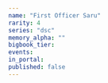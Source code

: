 ```yaml
---
name: "First Officer Saru"
rarity: 4
series: "dsc"
memory_alpha: ""
bigbook_tier:
events:
in_portal:
published: false
---
```

